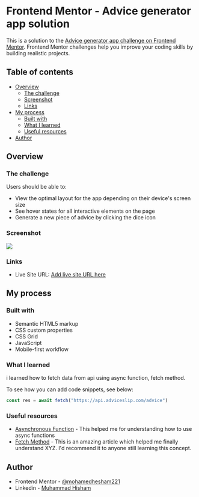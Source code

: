 # Frontend Mentor - Advice generator app solution

This is a solution to the [Advice generator app challenge on Frontend Mentor](https://www.frontendmentor.io/challenges/advice-generator-app-QdUG-13db). Frontend Mentor challenges help you improve your coding skills by building realistic projects.

## Table of contents

- [Overview](#overview)
  - [The challenge](#the-challenge)
  - [Screenshot](#screenshot)
  - [Links](#links)
- [My process](#my-process)
  - [Built with](#built-with)
  - [What I learned](#what-i-learned)
  - [Useful resources](#useful-resources)
- [Author](#author)


## Overview

### The challenge

Users should be able to:

- View the optimal layout for the app depending on their device's screen size
- See hover states for all interactive elements on the page
- Generate a new piece of advice by clicking the dice icon

### Screenshot

![](./screencapture.png)

### Links

- Live Site URL: [Add live site URL here](https://your-live-site-url.com)

## My process

### Built with

- Semantic HTML5 markup
- CSS custom properties
- CSS Grid
- JavaScript
- Mobile-first workflow


### What I learned

i learned how to fetch data from api using async function, fetch method.

To see how you can add code snippets, see below:

```js
const res = await fetch("https://api.adviceslip.com/advice")
```

### Useful resources

- [Asynchronous Function](https://developer.mozilla.org/en-US/docs/Web/JavaScript/Reference/Statements/async_function) - This helped me for understanding how to use async functions
- [Fetch Method](https://developer.mozilla.org/en-US/docs/Web/API/fetch) - This is an amazing article which helped me finally understand XYZ. I'd recommend it to anyone still learning this concept.


## Author

- Frontend Mentor - [@mohamedhesham221](https://www.frontendmentor.io/profile/mohamedhesham221)
- Linkedin - [Muhammad Hisham](https://www.linkedin.com/in/muhammad-hisham-23544b253/)
